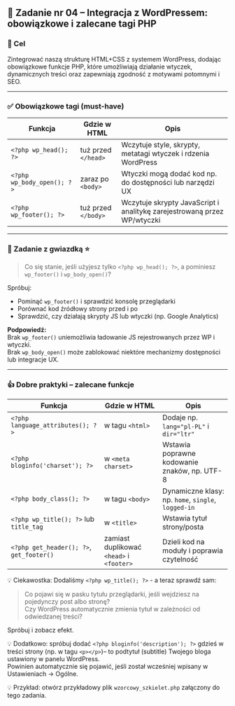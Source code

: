 ## 🔌 Zadanie nr 04 – Integracja z WordPressem: obowiązkowe i zalecane tagi PHP

### 🎯 Cel

Zintegrować naszą strukturę HTML+CSS z systemem WordPress, dodając obowiązkowe funkcje PHP, które umożliwiają działanie wtyczek, dynamicznych treści oraz zapewniają zgodność z motywami potomnymi i SEO.

---

### ✅ Obowiązkowe tagi (must-have)

| Funkcja             | Gdzie w HTML                | Opis |
|---------------------|-----------------------------|------|
| `<?php wp_head(); ?>`         | tuż przed `</head>`          | Wczytuje style, skrypty, metatagi wtyczek i rdzenia WordPress |
| `<?php wp_body_open(); ?>`    | zaraz po `<body>`            | Wtyczki mogą dodać kod np. do dostępności lub narzędzi UX |
| `<?php wp_footer(); ?>`       | tuż przed `</body>`          | Wczytuje skrypty JavaScript i analitykę zarejestrowaną przez WP/wtyczki |

---

### 🧩 Zadanie z gwiazdką ⭐

> Co się stanie, jeśli użyjesz tylko `<?php wp_head(); ?>`, a pominiesz `wp_footer()` i `wp_body_open()`?

Spróbuj:
- Pominąć `wp_footer()` i sprawdzić konsolę przeglądarki
- Porównać kod źródłowy strony przed i po
- Sprawdzić, czy działają skrypty JS lub wtyczki (np. Google Analytics)

**Podpowiedź:**  
Brak `wp_footer()` uniemożliwia ładowanie JS rejestrowanych przez WP i wtyczki.  
Brak `wp_body_open()` może zablokować niektóre mechanizmy dostępności lub integracje UX.

---

### 👍 Dobre praktyki – zalecane funkcje

| Funkcja                           | Gdzie w HTML                | Opis |
|----------------------------------|-----------------------------|------|
| `<?php language_attributes(); ?>`| w tagu `<html>`             | Dodaje np. `lang="pl-PL"` i `dir="ltr"` |
| `<?php bloginfo('charset'); ?>`  | w `<meta charset>`          | Wstawia poprawne kodowanie znaków, np. UTF-8 |
| `<?php body_class(); ?>`         | w tagu `<body>`             | Dynamiczne klasy: np. `home`, `single`, `logged-in` |
| `<?php wp_title(); ?>` lub `title_tag` | w `<title>`             | Wstawia tytuł strony/posta |
| `<?php get_header(); ?>`, `get_footer()` | zamiast duplikować `<head>` i `<footer>` | Dzieli kod na moduły i poprawia czytelność |

💡 Ciekawostka: Dodaliśmy `<?php wp_title(); ?>` - a teraz sprawdź sam:

> Co pojawi się w pasku tytułu przeglądarki, jeśli wejdziesz na pojedynczy post albo stronę?  
> Czy WordPress automatycznie zmienia tytuł w zależności od odwiedzanej treści?

Spróbuj i zobacz efekt.

💡 Dodatkowo: spróbuj dodać `<?php bloginfo('description'); ?>` gdzieś w treści strony (np. w tagu `<p></p>`)– to podtytuł (subtitle) Twojego bloga ustawiony w panelu WordPress.  
Powinien automatycznie się pojawić, jeśli został wcześniej wpisany w Ustawieniach → Ogólne.

💡 Przykład: otwórz przykładowy plik `wzorcowy_szkielet.php` załączony do tego zadania.
